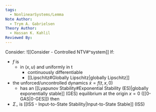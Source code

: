 ```yaml
---
tags:
  - NonlinearSystems/Lemma
Note Author:
  - Trym A. Gabrielsen
Theory Author:
  - Hassan K. Kahlil
Reviewed By:
---
```

Consider: ![[Consider - Controlled NTV#^system]]
If:
- $f$ is 
	- in $(x,u)$ and uniformly in t
		- continuously differentiable
		- [[Lipschitz#Globally Lipschitz|globally Lipschitz]]
- the unforced/uncontrolled dynamics $\dot{x}=f(t,x,0)$
	- has an [[Lyapunov Stability#Exponential Stability (ES)|globally exponentially stable]] (GES) equilibrium at the origin $x=0$ ([[0-GAS|0-GES]])
then
- $\Sigma_\circ$ is [[ISS - Input-to-State Stability|Input-to-State Stable]] (ISS)



